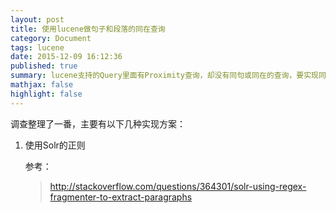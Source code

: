 ```yaml
---
layout: post
title: 使用lucene做句子和段落的同在查询
category: Document
tags: lucene
date: 2015-12-09 16:12:36
published: true
summary: lucene支持的Query里面有Proximity查询，却没有同句或同在的查询，要实现同在查询的话就得自己扩展QueryParser了。
mathjax: false
highlight: false
---
```


调查整理了一番，主要有以下几种实现方案：

1. 使用Solr的正则

    参考：

    > http://stackoverflow.com/questions/364301/solr-using-regex-fragmenter-to-extract-paragraphs
